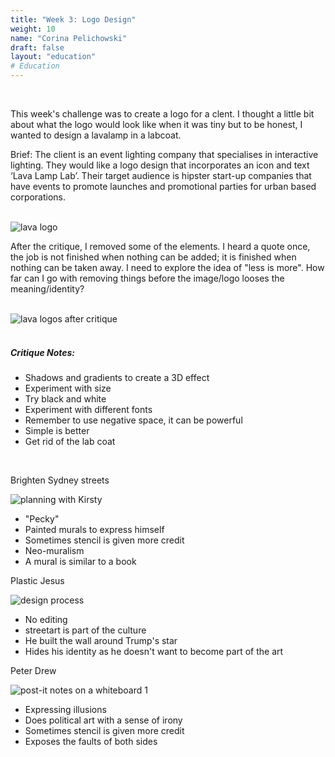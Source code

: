 ```yaml
---
title: "Week 3: Logo Design"
weight: 10
name: "Corina Pelichowski"
draft: false
layout: "education"
# Education
---
```

<div class="container">
    <br>
    <p>
        This week's challenge was to create a logo for a clent. I thought a little bit about what the logo would look like when it was tiny but to be honest, I wanted to design a lavalamp in a labcoat.
    </p>
    <p>
        Brief:
        The client is an event lighting company that specialises in interactive lighting. They would like a logo design that incorporates an icon and text ‘Lava Lamp Lab’. Their target audience is hipster start-up companies that have events to promote launches and promotional parties for urban based corporations.
    </p>
    <br>
    <!--IMAGE-->
    <div class="row">
        <div class="col">
            <img src="/img/master_of_design/masters_dvd/week3/lava_logo_1.png" alt="lava logo">
        </div>
    </div>
    <!--/IMAGE-->
    <p>
        After the critique, I removed some of the elements. I heard a quote once, the job is not finished when nothing can be added; it is finished when nothing can be taken away. I need to explore the idea of "less is more". How far can I go with removing things before the image/logo looses the meaning/identity?
    </p>
    <br>
    <!--IMAGE-->
    <div class="row">
        <div class="col">
            <img src="/img/master_of_design/masters_dvd/week3/lava_logo.jpg" alt="lava logos after critique">
        </div>
    </div>
    <!--/IMAGE-->
    <br>
    <h5>Critique Notes:</h5>
        <ul>
            <li>Shadows and gradients to create a 3D effect</li>
            <li>Experiment with size</li>
            <li>Try black and white</li>
            <li>Experiment with different fonts</li>
            <li>Remember to use negative space, it can be powerful</li>
            <li>Simple is better</li>
            <li>Get rid of the lab coat</li>
        </ul>
    <br>
    <!--IMAGES-->
    <div class="card-group">
        <div class="card">
            <div class="card-body">
                <p class="design-heading">Brighten Sydney streets</p>
                <img src="/img/master_of_design/masters_dvd/week3/alejandro_martinez.jpg" alt="planning with Kirsty">
                 <ul>
                    <li>"Pecky"</li>
                    <li>Painted murals to express himself</li>
                    <li>Sometimes stencil is given more credit</li>
                    <li>Neo-muralism</li>
                    <li>A mural is similar to a book</li>
                </ul>
            </div>
        </div>
        <div class="card">
            <div class="card-body">
                <p class="design-heading">Plastic Jesus</p>
                <img src="/img/master_of_design/masters_dvd/week3/plastic _jesus.jpg" alt="design process">
                <ul>
                    <li>No editing</li>
                    <li>streetart is part of the culture</li>
                    <li>He built the wall around Trump's star</li>
                    <li>Hides his identity as he doesn't want to become part of the art</li>
                </ul>
            </div>
        </div>
        <div class="card">
            <div class="card-body">
                <p class="design-heading">Peter Drew</p>
                <img src="/img/master_of_design/masters_dvd/week3/peter_drew.jpg" alt="post-it notes on a whiteboard 1">
                <ul>
                    <li>Expressing illusions</li>
                    <li>Does political art with a sense of irony</li>
                    <li>Sometimes stencil is given more credit</li>
                    <li>Exposes the faults of both sides</li>
                </ul>
            </div>
        </div>
    </div>
    <!--IMAGES-->
</div>